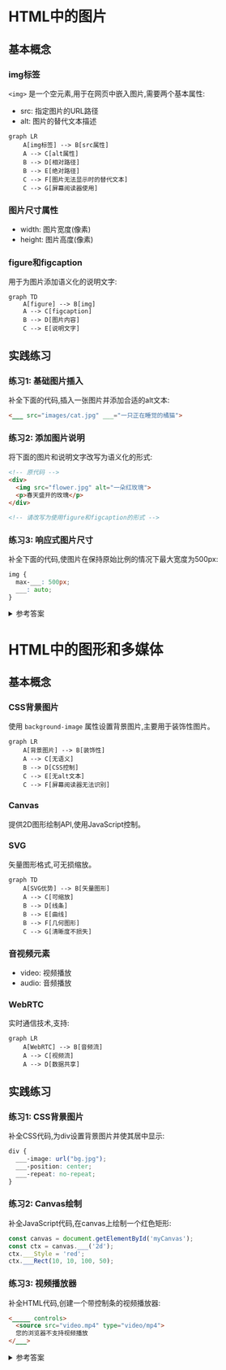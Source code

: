 # HTML中的图片

## 基本概念

### img标签
`<img>` 是一个空元素,用于在网页中嵌入图片,需要两个基本属性:
- src: 指定图片的URL路径
- alt: 图片的替代文本描述

```mermaid
graph LR
    A[img标签] --> B[src属性]
    A --> C[alt属性]
    B --> D[相对路径]
    B --> E[绝对路径]
    C --> F[图片无法显示时的替代文本]
    C --> G[屏幕阅读器使用]
```

### 图片尺寸属性
- width: 图片宽度(像素)
- height: 图片高度(像素)

### figure和figcaption
用于为图片添加语义化的说明文字:
```mermaid
graph TD
    A[figure] --> B[img]
    A --> C[figcaption]
    B --> D[图片内容]
    C --> E[说明文字]
```

## 实践练习

### 练习1: 基础图片插入
补全下面的代码,插入一张图片并添加合适的alt文本:
```html
<___ src="images/cat.jpg" ___="一只正在睡觉的橘猫">
```

### 练习2: 添加图片说明
将下面的图片和说明文字改写为语义化的形式:
```html
<!-- 原代码 -->
<div>
  <img src="flower.jpg" alt="一朵红玫瑰">
  <p>春天盛开的玫瑰</p>
</div>

<!-- 请改写为使用figure和figcaption的形式 -->
```

### 练习3: 响应式图片尺寸
补全下面的代码,使图片在保持原始比例的情况下最大宽度为500px:
```css
img {
  max-___: 500px;
  ___: auto;
}
```

<details>
<summary>参考答案</summary>

练习1:
```html
<img src="images/cat.jpg" alt="一只正在睡觉的橘猫">
```

练习2:
```html
<figure>
  <img src="flower.jpg" alt="一朵红玫瑰">
  <figcaption>春天盛开的玫瑰</figcaption>
</figure>
```

练习3:
```css
img {
  max-width: 500px;
  height: auto;
}
```

</details>


# HTML中的图形和多媒体

## 基本概念

### CSS背景图片
使用 `background-image` 属性设置背景图片,主要用于装饰性图片。

```mermaid
graph LR
    A[背景图片] --> B[装饰性]
    A --> C[无语义]
    B --> D[CSS控制]
    C --> E[无alt文本]
    C --> F[屏幕阅读器无法识别]
```

### Canvas
提供2D图形绘制API,使用JavaScript控制。

### SVG
矢量图形格式,可无损缩放。

```mermaid
graph TD
    A[SVG优势] --> B[矢量图形]
    A --> C[可缩放]
    B --> D[线条]
    B --> E[曲线]
    B --> F[几何图形]
    C --> G[清晰度不损失]
```

### 音视频元素
- video: 视频播放
- audio: 音频播放

### WebRTC
实时通信技术,支持:
```mermaid
graph LR
    A[WebRTC] --> B[音频流]
    A --> C[视频流]
    A --> D[数据共享]
```

## 实践练习

### 练习1: CSS背景图片
补全CSS代码,为div设置背景图片并使其居中显示:
```css
div {
  ___-image: url("bg.jpg");
  ___-position: center;
  ___-repeat: no-repeat;
}
```

### 练习2: Canvas绘制
补全JavaScript代码,在canvas上绘制一个红色矩形:
```javascript
const canvas = document.getElementById('myCanvas');
const ctx = canvas.___('2d');
ctx.___Style = 'red';
ctx.___Rect(10, 10, 100, 50);
```

### 练习3: 视频播放器
补全HTML代码,创建一个带控制条的视频播放器:
```html
<_____ controls>
  <source src="video.mp4" type="video/mp4">
  您的浏览器不支持视频播放
</___>
```

<details>
<summary>参考答案</summary>

练习1:
```css
div {
  background-image: url("bg.jpg");
  background-position: center;
  background-repeat: no-repeat;
}
```

练习2:
```javascript
const canvas = document.getElementById('myCanvas');
const ctx = canvas.getContext('2d');
ctx.fillStyle = 'red';
ctx.fillRect(10, 10, 100, 50);
```

练习3:
```html
<video controls>
  <source src="video.mp4" type="video/mp4">
  您的浏览器不支持视频播放
</video>
```

</details>